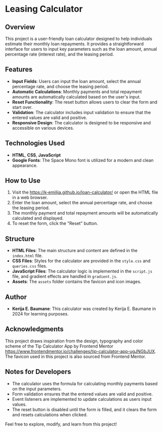 # Leasing Calculator

## Overview

This project is a user-friendly loan calculator designed to help individuals estimate their monthly loan repayments. It provides a straightforward interface for users to input key parameters such as the loan amount, annual percentage rate (interest rate), and the leasing period.

## Features

- **Input Fields**: Users can input the loan amount, select the annual percentage rate, and choose the leasing period.
- **Automatic Calculations**: Monthly payments and total repayment amounts are automatically calculated based on the user's input.
- **Reset Functionality**: The reset button allows users to clear the form and start over.
- **Validation**: The calculator includes input validation to ensure that the entered values are valid and positive.
- **Responsive Design**: The calculator is designed to be responsive and accessible on various devices.

## Technologies Used

- **HTML**, **CSS**, **JavaScript**
- **Google Fonts**: The Space Mono font is utilized for a modern and clean appearance.

## How to Use

1. Visit the https://k-emilija.github.io/loan-calculator/ or open the HTML file in a web browser.
2. Enter the loan amount, select the annual percentage rate, and choose the leasing period.
3. The monthly payment and total repayment amounts will be automatically calculated and displayed.
4. To reset the form, click the "Reset" button.

## Structure

- **HTML Files**: The main structure and content are defined in the `index.html` file.
- **CSS Files**: Styles for the calculator are provided in the `style.css` and `queries.css` files.
- **JavaScript Files**: The calculator logic is implemented in the `script.js` file, and gradient effects are handled in `gradient.js`.
- **Assets**: The `assets` folder contains the favicon and icon images.

## Author

- **Kerija E. Baumane**: This calculator was created by Kerija E. Baumane in 2024 for learning purposes.

## Acknowledgments

This project draws inspiration from the design, typography and color scheme of the Tip Calculator App by Frontend Mentor https://www.frontendmentor.io/challenges/tip-calculator-app-ugJNGbJUX. The favicon used in this project is also sourced from Frontend Mentor.

## Notes for Developers

- The calculator uses the formula for calculating monthly payments based on the input parameters.
- Form validation ensures that the entered values are valid and positive.
- Event listeners are implemented to update calculations as users input values.
- The reset button is disabled until the form is filled, and it clears the form and resets calculations when clicked.

Feel free to explore, modify, and learn from this project!
